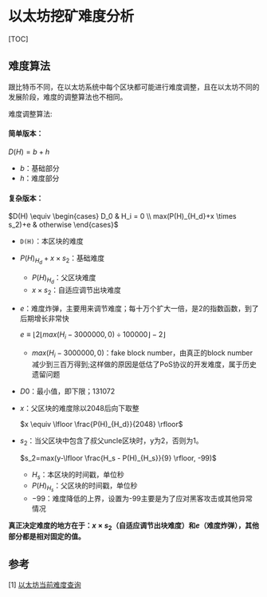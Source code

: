 # 以太坊挖矿难度分析

[TOC]



## 难度算法

跟比特币不同，在以太坊系统中每个区块都可能进行难度调整，且在以太坊不同的发展阶段，难度的调整算法也不相同。

难度调整算法:

#### 简单版本：

$D(H) = b + h$

- $b$：基础部分
- $h$：难度部分

#### 复杂版本：

$D(H) \equiv \begin{cases} D_0 & H_i = 0 \\ max(P(H)_{H_d}+x \times s_2)+e & otherwise \end{cases}$

- `D(H)`：本区块的难度

- $P(H)_{H_d}+x \times s_2$：基础难度

    - $P(H)_{H_d}$：父区块难度
    - $x \times s_2$：自适应调节出块难度

- $e$：难度炸弹，主要用来调节难度；每十万个扩大一倍，是2的指数函数，到了后期增长非常快

    $e \equiv \lfloor 2 \lfloor max(H_i - 3000000, 0) \div 100000 \rfloor - 2\rfloor$

    - $max(H_i - 3000000, 0)$：fake block number，由真正的block number减少到三百万得到;这样做的原因是低估了PoS协议的开发难度，属于历史遗留问题

- $D0$：最小值，即下限；131072

- $x$：父区块的难度除以2048后向下取整

    $x \equiv \lfloor \frac{P(H)_{H_d}}{2048} \rfloor$

- $s_2$：当父区块中包含了叔父uncle区块时，y为2，否则为1。

    $s_2=max(y-\lfloor \frac{H_s - P(H)_{H_s}}{9} \rfloor, -99)$

    - $H_s$：本区块的时间戳，单位秒
    - $P(H)_{H_s}$：父区块的时间戳，单位秒
    - $-99$：难度降低的上界，设置为-99主要是为了应对黑客攻击或其他异常情况

**真正决定难度的地方在于：$x \times s_2$（自适应调节出块难度）和$e$（难度炸弹），其他部分都是相对固定的值。**



## 参考

[1] [以太坊当前难度查询](https://www.etherchain.org/)

